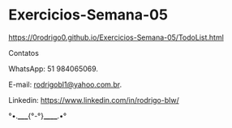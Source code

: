 # Exercicios-Semana-05

https://0rodrigo0.github.io/Exercicios-Semana-05/TodoList.html

Contatos <br>

WhatsApp: 51 984065069.

E-mail: rodrigobl1@yahoo.com.br.

Linkedin: https://www.linkedin.com/in/rodrigo-blw/

°•.**\_\_\_**{°-°}**\_\_\_\_**.•°
